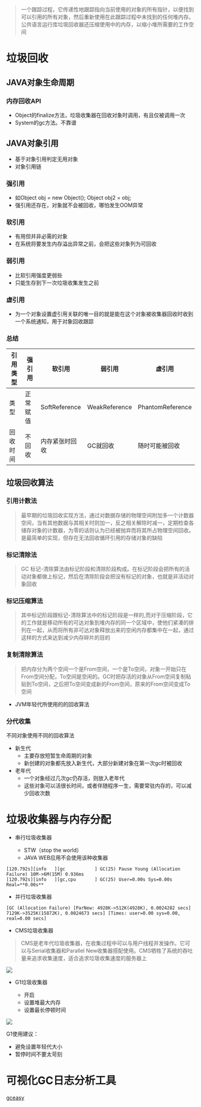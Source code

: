> 一个跟踪过程，它传递性地跟踪指向当前使用的对象的所有指针，以便找到可以引用的所有对象，然后重新使用在此跟踪过程中未找到的任何堆内存。公共语言运行库垃圾回收器还压缩使用中的内存，以缩小堆所需要的工作空间

# 垃圾回收

## JAVA对象生命周期

### 内存回收API

- Object的finalize方法，垃圾收集器在回收对象时调用，有且仅被调用一次
- System的gc方法。不靠谱

## JAVA对象引用

- 基于对象引用判定无用对象
- 对象引用链

### 强引用

- 如Object obj = new Object(); Object obj2 = obj;
- 强引用还存在，对象就不会被回收，哪怕发生OOM异常

### 软引用

- 有用但并非必需的对象
- 在系统将要发生内存溢出异常之前，会把这些对象列为可回收

### 弱引用

- 比软引用强度更弱些
- 只能生存到下一次垃圾收集发生之前

### 虚引用

- 为一个对象设置虚引用关联的唯一目的就是能在这个对象被收集器回收时收到一个系统通知，用于对象回收跟踪

### 总结

引用类型 | 强引用  | 软引用           | 弱引用           | 虚引用
---- | ---- | ------------- | ------------- | ----------------
类型   | 正常赋值 | SoftReference | WeakReference | PhantomReference
回收时间 | 不回收  | 内存紧张时回收       | GC就回收         | 随时可能被回收

## 垃圾回收算法

### 引用计数法

> 最早期的垃圾回收实现方法，通过对数据存储的物理空间附加多一个计数器空间，当有其他数据与其相关时则加一，反之相关解除时减一，定期检查各储存对象的计数器，为零的话则认为已经被抛弃而将其所占物理空间回收。是最简单的实现，但存在无法回收循环引用的存储对象的缺陷

### 标记清除法

> GC 标记-清除算法由标记阶段和清除阶段构成。在标记阶段会把所有的活动对象都做上标记，然后在清除阶段会把没有标记的对象，也就是非活动对象回收

### 标记压缩算法

> 其中标记阶段跟标记-清除算法中的标记阶段是一样的,而对于压缩阶段，它的工作就是移动所有的可达对象到堆内存的同一个区域中，使他们紧凑的排列在一起，从而将所有非可达对象释放出来的空闲内存都集中在一起，通过这样的方式来达到减少内存碎片的目的

### 复制清除算法

> 把内存分为两个空间一个是From空间，一个是To空间，对象一开始只在From空间分配，To空间是空闲的。GC时把存活的对象从From空间复制粘贴到To空间，之后把To空间变成新的From空间，原来的From空间变成To空间

- JVM年轻代所使用的的回收算法

### 分代收集

不同对象使用不同的回收算法

- 新生代
  - 主要存放短暂生命周期的对象
  - 新创建的对象都先放入新生代，大部分新建对象在第一次gc时被回收
- 老年代
  - 一个对象经过几次gc仍存活，则放入老年代
  - 这些对象可以活很长时间，或者伴随程序一生，需要常驻内存的，可以减少回收次数

# 垃圾收集器与内存分配

- 串行垃圾收集器

  - STW（stop the world）
  - JAVA WEB应用不会使用该种收集器

```
[120.792s][info   ][gc           ] GC(25) Pause Young (Allocation Failure) 10M->6M(15M) 0.936ms
[120.792s][info   ][gc,cpu       ] GC(25) User=0.00s Sys=0.00s Real=**0.00s**
```

- 并行垃圾收集器

```
[GC (Allocation Failure) [ParNew: 4928K->512K(4928K), 0.0024282 secs] 7129K->3525K(15872K), 0.0024673 secs] [Times: user=0.00 sys=0.00, real=0.00 secs]
```

- CMS垃圾收集器

> CMS是老年代垃圾收集器，在收集过程中可以与用户线程并发操作。它可以与Serial收集器和Parallel New收集器搭配使用。CMS牺牲了系统的吞吐量来追求收集速度，适合追求垃圾收集速度的服务器上

![](https://upload-images.jianshu.io/upload_images/2184951-cd90513432053c9a.png?imageMogr2/auto-orient/strip|imageView2/2/w/1200/format/webp)

- G1垃圾收集器

  - 开启
  - 设置堆最大内存
  - 设置最长停顿时间

![](https://user-gold-cdn.xitu.io/2018/5/8/1633b807bfc36594?imageView2/0/w/1280/h/960/format/webp/ignore-error/1)

G1使用建议：

- 避免设置年轻代大小
- 暂停时间不要太苛刻

# 可视化GC日志分析工具

[gceasy](http://gceasy.io)
